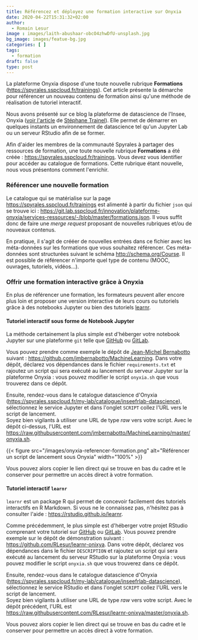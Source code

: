 ```yaml
---
title: Référencez et déployez une formation interactive sur Onyxia
date: 2020-04-22T15:31:32+02:00
author:
  - Romain Lesur
image : images/laith-abushaar-obcO4zhwDfU-unsplash.jpg
bg_image: images/featue-bg.jpg
categories: [ ]
tags:
  - formation
draft: false
type: post
---
```


La plateforme Onyxia dispose d'une toute nouvelle rubrique **Formations**
(<https://spyrales.sspcloud.fr/trainings>). Cet article présente la démarche
pour référencer un nouveau contenu de formation ainsi qu'une méthode de
réalisation de tutoriel interactif.

Nous avons présenté sur ce blog la plateforme de datascience de l'Insee, Onyxia
([voir l'article](/blog/20200408-premierspas-onyxia/) de [Stéphane
Trainel](/author/stéphane-trainel/)). Elle permet de démarrer en quelques
instants un environnement de datascience tel qu'un Jupyter Lab ou un serveur
RStudio afin de se former.

Afin d'aider les membres de la communauté Spyrales à partager des ressources de
formation, une toute nouvelle rubrique **Formations** a été créée :
<https://spyrales.sspcloud.fr/trainings>. Vous devez vous identifier pour
accéder au catalogue de formations. Cette rubrique étant nouvelle, nous vous
présentons comment l'enrichir.

### Référencer une nouvelle formation

Le catalogue qui se matérialise sur la page
<https://spyrales.sspcloud.fr/trainings> est alimenté à partir du fichier
`json` qui se trouve ici :
<https://git.lab.sspcloud.fr/innovation/plateforme-onyxia/services-ressources/-/blob/master/formations.json>.
Il vous suffit donc de faire une _merge request_ proposant de nouvelles
rubriques et/ou de nouveaux contenus.

En pratique, il s'agit de crééer de nouvelles entrées dans ce fichier avec les
méta-données sur les formations que vous souhaitez référencer. Ces méta-données
sont structurées suivant le schéma <http://schema.org/Course>. Il est possible
de référencer n'importe quel type de contenu (MOOC, ouvrages, tutoriels,
vidéos...).

<!-- @fcomte :
- quelles sont les méta-données requises par le catalogue ?
- peut-on donner un exemple minimal ?
-->

### Offrir une formation interactive grâce à Onyxia

En plus de référencer une formation, les formateurs peuvent aller encore plus
loin et proposer une version interactive de leurs cours ou tutoriels grâce à
des notebooks Jupyter ou bien des tutoriels
[learnr](https://rstudio.github.io/learnr/).

#### Tutoriel interactif sous forme de Notebook Jupyter

La méthode certainement la plus simple est d'héberger votre notebook Jupyter
sur une plateforme `git` telle que [GitHub](https://github.com) ou
[GitLab](https://gitlab.com).

Vous pouvez prendre comme exemple le dépôt de [Jean-Michel
Bernabotto](/author/jean-michel-bernabotto/) suivant :
<https://github.com/jmbernabotto/MachineLearning>. Dans votre dépôt, déclarez
vos dépendances dans le fichier `requirements.txt` et rajoutez un script qui
sera exécuté au lancement du serveur Jupyter sur la plateforme Onyxia : vous
pouvez modifier le script `onyxia.sh` que vous trouverez dans ce dépôt.

Ensuite, rendez-vous dans le catalogue datascience d'Onyxia
(<https://spyrales.sspcloud.fr/my-lab/catalogue/inseefrlab-datascience>),
sélectionnez le service Jupyter et dans l'onglet `SCRIPT` collez l'URL vers le
script de lancement.\
Soyez bien vigilants à utiliser une URL de type _raw_ vers votre script. Avec 
le dépôt ci-dessus, l'URL est
<https://raw.githubusercontent.com/jmbernabotto/MachineLearning/master/onyxia.sh>.

{{< figure src="/images/onyxia-referencer-formation.png" alt="Référencer un script de lancement sous Onyxia" width="100%" >}}

Vous pouvez alors copier le lien direct qui se trouve en bas du cadre et le
conserver pour permettre un accès direct à votre formation.

#### Tutoriel interactif `learnr`

`learnr` est un package R qui permet de concevoir facilement des tutoriels
interactifs en R Markdown. Si vous ne le connaissez pas, n'hésitez pas à
consulter l'aide : <https://rstudio.github.io/learnr>.

Comme précédemment, le plus simple est d'héberger votre projet RStudio
comprenant votre tutoriel sur [GitHub](https://github.com) ou
[GitLab](https://gitlab.com).  Vous pouvez prendre exemple sur le dépôt de
démonstration suivant : <https://github.com/RLesur/learnr-onixya>. Dans votre
dépôt, déclarez vos dépendances dans le fichier `DESCRIPTION` et rajoutez un
script qui sera exécuté au lancement du serveur RStudio sur la plateforme
Onyxia : vous pouvez modifier le script `onyxia.sh` que vous trouverez dans ce
dépôt.

Ensuite, rendez-vous dans le catalogue datascience d'Onyxia
(<https://spyrales.sspcloud.fr/my-lab/catalogue/inseefrlab-datascience>),
sélectionnez le service RStudio et dans l'onglet `SCRIPT` collez l'URL vers le
script de lancement.\
Soyez bien vigilants à utiliser une URL de type _raw_ vers votre script. Avec 
le dépôt précédent, l'URL est
<https://raw.githubusercontent.com/RLesur/learnr-onixya/master/onyxia.sh>.

Vous pouvez alors copier le lien direct qui se trouve en bas du cadre et le
conserver pour permettre un accès direct à votre formation.
